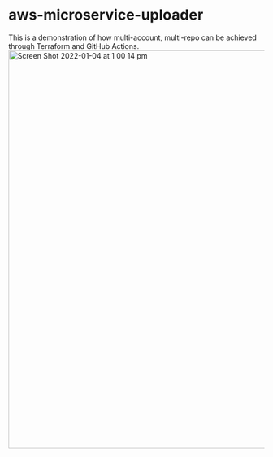 # aws-microservice-uploader
This is a demonstration of how multi-account, multi-repo can be achieved through Terraform and GitHub Actions.
<img width="783" alt="Screen Shot 2022-01-04 at 1 00 14 pm" src="https://user-images.githubusercontent.com/166879/147999909-86a908d1-ce97-4205-9f9b-79c4aa674ae6.png">
